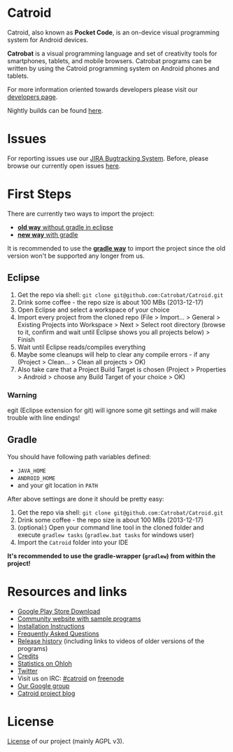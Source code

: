 # Catroid #

Catroid, also known as **Pocket Code**, is an on-device visual programming system for Android devices.

**Catrobat** is a visual programming language and set of creativity tools for smartphones, tablets, and mobile browsers. 
Catrobat programs can be written by using the Catroid programming system on Android phones and tablets.

For more information oriented towards developers please visit our [developers page](http://developer.catrobat.org/).

Nightly builds can be found [here](http://files.catrob.at).

# Issues #

For reporting issues use our [JIRA Bugtracking System](https://jira.catrob.at/secure/CreateIssue.jspa?pid=10402&issuetype=1). Before, please browse our currently open issues [here](https://jira.catrob.at/secure/IssueNavigator.jspa?reset=true&jqlQuery=project+%3D+CAT+AND+resolution+%3D+Unresolved+ORDER+BY+priority+DESC%2C+key+DESC&mode=hide).


# First Steps #

There are currently two ways to import the project:
  * [**old way** without gradle in eclipse](#eclipse)
  * [**new way** with gradle](#gradle)
  
It is recommended to use the [**gradle way**](#gradle) to import the project since the old version won't be supported any longer from us.

## Eclipse ##
1. Get the repo via shell: `git clone git@github.com:Catrobat/Catroid.git`
2. Drink some coffee - the repo size is about 100 MBs (2013-12-17)
3. Open Eclipse and select a workspace of your choice
4. Import every project from the cloned repo (File > Import... > General > Existing Projects into Workspace > Next > Select root directory (browse to it, confirm and wait until Eclipse shows you all projects below) > Finish
5. Wait until Eclipse reads/compiles everything
6. Maybe some cleanups will help to clear any compile errors - if any (Project > Clean... > Clean all projects > OK)
7. Also take care that a Project Build Target is chosen (Project > Properties > Android > choose any Build Target of your choice > OK)

### Warning ###
 
egit (Eclipse extension for git) will ignore some git settings and will make trouble with line endings!

## Gradle ##
You should have following path variables defined:
  * ```JAVA_HOME```
  * ```ANDROID_HOME```
  * and your git location in ```PATH```

After above settings are done it should be pretty easy:

1. Get the repo via shell: `git clone git@github.com:Catrobat/Catroid.git`
2. Drink some coffee - the repo size is about 100 MBs (2013-12-17)
3. (optional:) Open your command line tool in the cloned folder and execute ```gradlew tasks``` (```gradlew.bat tasks``` for windows user)
4. Import the ```Catroid``` folder into your IDE

**It's recommended to use the gradle-wrapper (```gradlew```) from within the project!**


# Resources and links #
* [Google Play Store Download](https://play.google.com/store/apps/details?id=org.catrobat.catroid)
* [Community website with sample programs](https://pocketcode.org/)
* [Installation Instructions](https://github.com/Catrobat/Catroid/wiki/Installation-Instructions)
* [Frequently Asked Questions](https://github.com/Catrobat/Catroid/wiki/Frequently-Asked-Questions)
* [Release history](https://github.com/Catrobat/Catroid/wiki/Release-History) (including links to videos of older versions of the programs)
* [Credits](http://developer.catrobat.org/credits)
* [Statistics on Ohloh](https://www.ohloh.net/p/catrobat/)
* [Twitter](http://twitter.com/Catroid)
* Visit us on IRC: [#catroid](http://webchat.freenode.net/?channels=catroid&uio=d4) on [freenode](http://freenode.net/)
* [Our Google group](https://groups.google.com/forum/?fromgroups#!forum/catrobat)
* [Catroid project blog](http://blog.catroid.org/)

# License #
[License](http://developer.catrobat.org/licenses) of our project (mainly AGPL v3).
